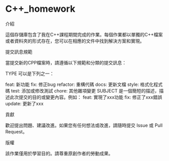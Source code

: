 # C++_homework

介紹

這個存儲庫包含了我在C++課程期間完成的作業。每個作業都以單獨的C++檔案或者資料夾的形式存在，您可以在相應的文件中找到解決方案和實現。


提交訊息規範

當提交新的CPP檔案時，請遵循以下規範和分類的提交訊息：

TYPE 可以是下列之一：

feat: 新功能
fix: 修正bug
refactor: 重構代碼
docs: 更新文檔
style: 格式化程式碼
test: 添加或修改測試
chore: 其他雜項變更
SUBJECT 是一個簡短的描述，描述此次提交的目的或變更內容。例如：
feat: 實現了xxx功能
fix: 修正了xxx錯誤
update: 更新了xxx


貢獻

歡迎提出問題、建議改進。如果您有任何想法或改進，請隨時提交 Issue 或 Pull Request。


版權

該作業僅用於學習目的。請尊重原創作者的勞動成果。
